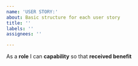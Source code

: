 ```yaml
---
name: 'USER STORY:'
about: Basic structure for each user story
title: ''
labels: ''
assignees: ''

---
```


As a **role** I can **capability** so that **received benefit**
